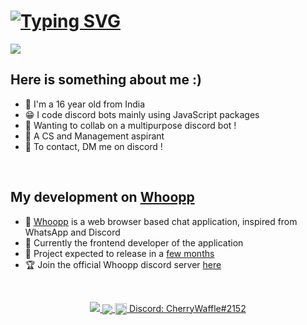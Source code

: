 # [![Typing SVG](https://readme-typing-svg.herokuapp.com?font=&color=%2318F72C&size=22&height=30&lines=Hello+There+!;I'm+Ranjithh;Student+Developer+from+India)](https://github.com/CherryWaffle)

<img src="https://cdn.discordapp.com/attachments/901819142372491335/911116279845371914/GitHub_Profile_README_banner_main.jpg">

## Here is something about me :)

- 🌱 I'm a 16 year old from India
- 😁 I code discord bots mainly using JavaScript packages
- 🎡 Wanting to collab on a multipurpose discord bot !
- 🧮 A CS and Management aspirant
- 🔗 To contact, DM me on discord !


<br>

## My development on [Whoopp](https://whoopp.xyz)

- 💬 [Whoopp](https://whoopp.xyz) is a web browser based chat application, inspired from WhatsApp and Discord
- 🎏 Currently the frontend developer of the application
- 👒 Project expected to release in a [few months](https://whoopp-release.unluckyfroggy.repl.co/)
- 🏆 Join the official Whoopp discord server [here](https://discord.gg/g7RnXHJKeh)

<br>

<p align=center>
<a href="https://github.com/CherryWaffle">
  <img align="centre" src="https://github-readme-stats.vercel.app/api?username=CherryWaffle&count_private=true&hide=prs&title_color=&icon_color=f0f0f0&text_color=f0f0f0&bg_color=151b22&hide_border=true" />
  <img align="center" src="https://github-readme-stats.vercel.app/api/top-langs/?username=CherryWaffle&layout=compact&show_icons=true&show_icons=true&title_color=&icon_color=f0f0f0&text_color=f0f0f0&bg_color=151b22&hide_border=true"  />


<img src="https://cdn.discordapp.com/attachments/901819142372491335/911146431383994378/68747470733a2f2f646973636f72642e636f6d2f6173736574732f65303565616436653665626330386466393239313733386430616136393836642e706e67.png" width="19px " style="text-align:center" align="center">
  <a href="https://discord.com/users/752444915346046996">Discord: CherryWaffle#2152</a>
  <br>